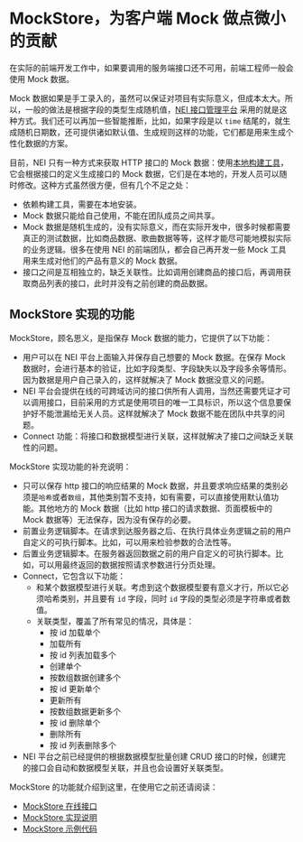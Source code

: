 # MockStore，为客户端 Mock 做点微小的贡献

在实际的前端开发工作中，如果要调用的服务端接口还不可用，前端工程师一般会使用 Mock 数据。

Mock 数据如果是手工录入的，虽然可以保证对项目有实际意义，但成本太大。所以，一般的做法是根据字段的类型生成随机值，[NEI 接口管理平台](https://nei.netease.com) 采用的就是这种方式。我们还可以再加一些智能推断，比如，如果字段是以 `time` 结尾的，就生成随机日期数，还可提供诸如默认值、生成规则这样的功能，它们都是用来生成个性化数据的方案。

目前，NEI 只有一种方式来获取 HTTP 接口的 Mock 数据：使用[本地构建工具](https://github.com/NEYouFan/nei-toolkit)，它会根据接口的定义生成接口的 Mock 数据，它们是在本地的，开发人员可以随时修改。这种方式虽然很方便，但有几个不足之处：
- 依赖构建工具，需要在本地安装。
- Mock 数据只能给自己使用，不能在团队成员之间共享。
- Mock 数据是随机生成的，没有实际意义，而在实际开发中，很多时候都需要真正的测试数据，比如商品数据、歌曲数据等等，这样才能尽可能地模拟实际的业务逻辑。很多在使用 NEI 的前端团队，都会自己再开发一些 Mock 工具用来生成对他们的产品有意义的 Mock 数据。
- 接口之间是互相独立的，缺乏关联性。比如调用创建商品的接口后，再调用获取商品列表的接口，此时并没有之前创建的商品数据。

## MockStore 实现的功能

MockStore，顾名思义，是指保存 Mock 数据的能力，它提供了以下功能：

- 用户可以在 NEI 平台上面输入并保存自己想要的 Mock 数据。在保存 Mock 数据时，会进行基本的验证，比如字段类型、字段缺失以及字段多余等情形。因为数据是用户自己录入的，这样就解决了 Mock 数据没意义的问题。
- NEI 平台会提供在线的可跨域访问的接口供所有人调用，当然还需要凭证才可以调用接口，目前采用的方式是使用项目的唯一工具标识，所以这个信息要保护好不能泄漏给无关人员。这样就解决了 Mock 数据不能在团队中共享的问题。
- Connect 功能：将接口和数据模型进行关联，这样就解决了接口之间缺乏关联性的问题。

MockStore 实现功能的补充说明：

- 只可以保存 http 接口的响应结果的 Mock 数据，并且要求响应结果的类别必须是`哈希`或者`数组`，其他类别暂不支持，如有需要，可以直接使用默认值功能。其他地方的 Mock 数据（比如 http 接口的请求数据、页面模板中的 Mock 数据等）无法保存，因为没有保存的必要。
- 前置业务逻辑脚本。在请求到达服务器之后、在执行具体业务逻辑之前的用户自定义的可执行脚本。比如，可以用来检验参数的合法性等。
- 后置业务逻辑脚本。在服务器返回数据之前的用户自定义的可执行脚本。比如，可以用最终返回的数据按照请求参数进行分页处理。
- Connect，它包含以下功能：
  - 和某个数据模型进行关联。考虑到这个数据模型要有意义才行，所以它必须哈希类别，并且要有 `id` 字段，同时 `id` 字段的类型必须是字符串或者数值。
  - 关联类型，覆盖了所有常见的情况，具体是：
    - 按 id 加载单个
    - 加载所有
    - 按 id 列表加载多个
    - 创建单个
    - 按数组数据创建多个
    - 按 id 更新单个
    - 更新所有
    - 按数组数据更新多个
    - 按 id 删除单个
    - 删除所有
    - 按 id 列表删除多个
- NEI 平台之前已经提供的根据数据模型批量创建 CRUD 接口的时候，创建完的接口会自动和数据模型关联，并且也会设置好关联类型。

MockStore 的功能就介绍到这里，在使用它之前还请阅读：
  - [MockStore 在线接口](./mockstore在线接口.md)
  - [MockStore 实现说明](./mockstore实现说明.md)
  - [MockStore 示例代码](./mockstore示例代码.md)
